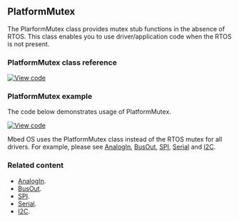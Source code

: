 ## PlatformMutex

The PlarformMutex class provides mutex stub functions in the absence of RTOS. This class enables you to use driver/application code when the RTOS is not present.

### PlatformMutex class reference

[![View code](https://www.mbed.com/embed/?type=library)](https://os.mbed.com/docs/v5.8/mbed-os-api-doxy/class_platform_mutex.html)

### PlatformMutex example

The code below demonstrates usage of PlatformMutex.

[![View code](https://www.mbed.com/embed/?url=https://os.mbed.com/teams/mbed_example/code/mbed-os-example-platform-mutex/)](https://os.mbed.com/teams/mbed_example/code/mbed-os-example-platform-mutex/file/2084d9e90526/main.cpp)

Mbed OS uses the PlatformMutex class instead of the RTOS mutex for all drivers. For example, please see [AnalogIn](/docs/v5.8/reference/analogin.html), [BusOut](/docs/v5.8/reference/busout.html), [SPI](/docs/v5.8/reference/spi.html), [Serial](/docs/v5.8/reference/serial.html) and [I2C](/docs/v5.8/reference/i2c.html).

### Related content

- [AnalogIn](/docs/v5.8/reference/analogin.html).
- [BusOut](/docs/v5.8/reference/busout.html).
- [SPI](/docs/v5.8/reference/spi.html).
- [Serial](/docs/v5.8/reference/serial.html).
- [I2C](/docs/v5.8/reference/i2c.html).
